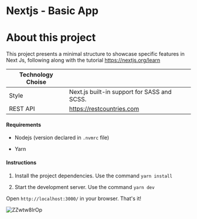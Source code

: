 # Nextjs - Basic App

# About this project

This project presents a minimal structure to showcase specific features in Next Js, following along with the tutorial https://nextjs.org/learn

| Technology Choise |  |
| ----- | -----|
| Style | Next.js built-in support for SASS and SCSS. |
| REST API | https://restcountries.com |


#### Requirements

* Nodejs (version declared in `.nvmrc` file)

* Yarn

#### Instructions

1. Install the project dependencies. Use the command `yarn install`

2. Start the development server. Use the command `yarn dev`

Open `http://localhost:3000/` in your browser. That's it!

![ZZwtw8IrOp](https://github.com/rominavarela-practicas/frontend-frameworks/assets/7092275/552f33c7-6dbb-4be6-bcb8-eec6069015d3)
